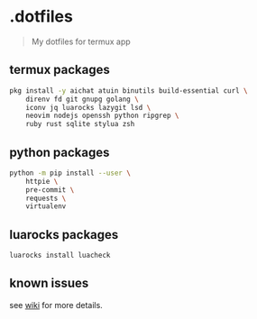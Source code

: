 # .dotfiles
> My dotfiles for termux app

## termux packages

```bash
pkg install -y aichat atuin binutils build-essential curl \
    direnv fd git gnupg golang \
    iconv jq luarocks lazygit lsd \
    neovim nodejs openssh python ripgrep \
    ruby rust sqlite stylua zsh
```

## python packages

```bash
python -m pip install --user \
    httpie \
    pre-commit \
    requests \
    virtualenv
```

## luarocks packages

```bash
luarocks install luacheck
```

## known issues
see [wiki](https://github.com/ramonrwx/.dotfiles/wiki/known-issues) for more details.
